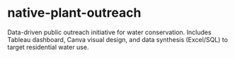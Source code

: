 # native-plant-outreach
Data-driven public outreach initiative for water conservation. Includes Tableau dashboard, Canva visual design, and data synthesis (Excel/SQL) to target residential water use.
